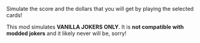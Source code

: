 Simulate the score and the dollars that you will get by playing the selected cards!

This mod simulates **VANILLA JOKERS ONLY**. It is **not compatible with modded jokers** and it likely never will be, sorry!
